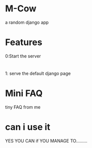 # M-Cow
a random django app
# Features
0:Start the server
# 
1: serve the default django page
# Mini FAQ
tiny FAQ from me
# can i use it
YES YOU CAN if YOU MANAGE TO.........
